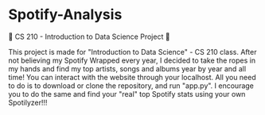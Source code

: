 # Spotify-Analysis
🧙 CS 210 - Introduction to Data Science Project 🧙

This project is made for "Introduction to Data Science" - CS 210 class. After not believing my Spotify Wrapped every year, I decided to take the ropes in my hands and find my top artists, songs and albums year by year and all time! You can interact with the website through your localhost. All you need to do is to download or clone the repository, and run "app.py". I encourage you to do the same and find your "real" top Spotify stats using your own Spotilyzer!!!
